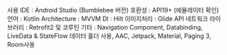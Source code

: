 사용 IDE : Android Studio (Bumblebee 버전)
호환성 : API19+ (에뮬레이터 확인)
언어 : Kotlin
Architecture : MVVM
DI : Hilt
이미지처리 : Glide
API 네트워크 라이브러리 : Retrofit2 및 코루틴
기타 : Navigation Component, Databinding, LiveData & StateFlow 데이터 홀더 사용, AAC, Jetpack, Material, Paging 3, Room사용
